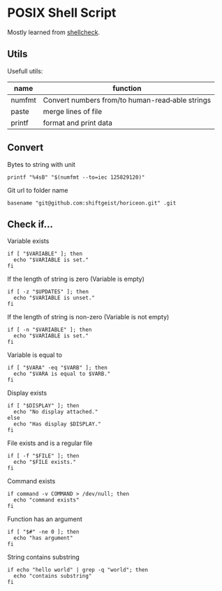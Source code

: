 # POSIX Shell Script

Mostly learned from [shellcheck](https://github.com/koalaman/shellcheck).

## Utils

Usefull utils:

| name   | function                                        |
| ------ | ----------------------------------------------- |
| numfmt | Convert numbers from/to human-read‐able strings |
| paste  | merge lines of file                             |
| printf | format and print data                           |

## Convert

Bytes to string with unit

```shell
printf "%4sB" "$(numfmt --to=iec 125829120)"
```

Git url to folder name

```shell
basename "git@github.com:shiftgeist/horiceon.git" .git
```

## Check if...

Variable exists

```shell
if [ "$VARIABLE" ]; then
  echo "$VARIABLE is set."
fi
```

If the length of string is zero (Variable is empty)

```shell
if [ -z "$UPDATES" ]; then
  echo "$VARIABLE is unset."
fi
```

If the length of string is non-zero (Variable is not empty)

```shell
if [ -n "$VARIABLE" ]; then
  echo "$VARIABLE is set."
fi
```

Variable is equal to

```shell
if [ "$VARA" -eq "$VARB" ]; then
  echo "$VARA is equal to $VARB."
fi
```

Display exists

```shell
if [ "$DISPLAY" ]; then
  echo "No display attached."
else
  echo "Has display $DISPLAY."
fi
```

File exists and is a regular file

```shell
if [ -f "$FILE" ]; then
  echo "$FILE exists."
fi
```

Command exists

```shell
if command -v COMMAND > /dev/null; then
  echo "command exists"
fi
```

Function has an argument

```shell
if [ "$#" -ne 0 ]; then
  echo "has argument"
fi
```

String contains substring

```shell
if echo "hello world" | grep -q "world"; then
  echo "contains substring"
fi
```
